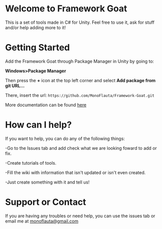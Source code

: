 # Welcome to Framework Goat
This is a set of tools made in C# for Unity. Feel free to use it, ask for stuff and/or help adding more to it!

# Getting Started

Add the Framework Goat through Package Manager in Unity by going to:

**Windows>Package Manager**

Then press the **+** icon at the top left corner and select **Add package from git URL...**

There, insert the url:
`https://github.com/MonoFlauta/Framework-Goat.git`

More documentation can be found [here](https://github.com/MonoFlauta/Framework-Goat/wiki)

# How can I help?

If you want to help, you can do any of the following things:

-Go to the Issues tab and add check what we are looking foward to add or fix.

-Create tutorials of tools.

-Fill the wiki with information that isn't updated or isn't even created.

-Just create something with it and tell us!

# Support or Contact

If you are having any troubles or need help, you can use the issues tab or email me at monoflauta@gmail.com

